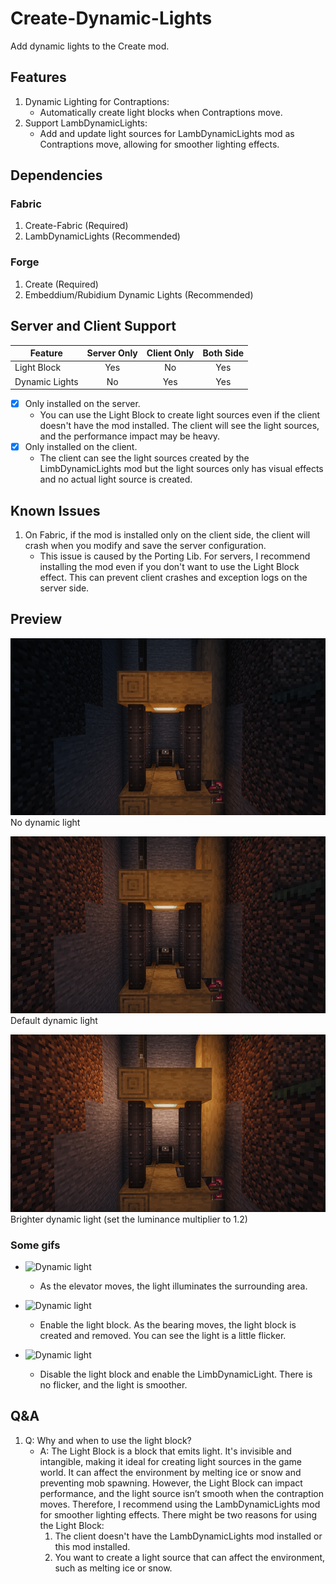 # Create-Dynamic-Lights
Add dynamic lights to the Create mod.

## Features
1. Dynamic Lighting for Contraptions:
    - Automatically create light blocks when Contraptions move.
2. Support LambDynamicLights:
    - Add and update light sources for LambDynamicLights mod as Contraptions move, allowing for smoother lighting effects.

## Dependencies

### Fabric
1. Create-Fabric (Required)
2. LambDynamicLights (Recommended)

### Forge
1. Create (Required)
2. Embeddium/Rubidium Dynamic Lights (Recommended)

## Server and Client Support
| Feature        | Server Only | Client Only |  Both Side  |
|----------------|:-----------:|:-----------:|:-----------:|
| Light Block    |     Yes     |     No      |     Yes     |
| Dynamic Lights |     No      |     Yes     |     Yes     |

- [x] Only installed on the server.
  - You can use the Light Block to create light sources even if the client doesn't have the mod installed. The client will see the light sources, and the performance impact may be heavy.
- [x] Only installed on the client.
  - The client can see the light sources created by the LimbDynamicLights mod but the light sources only has visual effects and no actual light source is created.


## Known Issues
1. On Fabric, if the mod is installed only on the client side, the client will crash when you modify and save the server configuration.
   - This issue is caused by the Porting Lib. For servers, I recommend installing the mod even if you don't want to use the Light Block effect. This can prevent client crashes and exception logs on the server side.


## Preview
![No dynamic light](misc/docs/images/no-light.png)
No dynamic light


![Default light](misc/docs/images/default-light.png)
Default dynamic light


![Brighter light](misc/docs/images/brighter-light.png)
Brighter dynamic light (set the luminance multiplier to 1.2)

### Some gifs
- ![Dynamic light](misc/docs/images/elevator-no-block-light.gif)
  - As the elevator moves, the light illuminates the surrounding area.


- ![Dynamic light](misc/docs/images/bearing-block-light.gif)
  - Enable the light block. As the bearing moves, the light block is created and removed. You can see the light is a little flicker.


- ![Dynamic light](misc/docs/images/bearing-no-block-light.gif)
  - Disable the light block and enable the LimbDynamicLight. There is no flicker, and the light is smoother.

## Q&A
1. Q: Why and when to use the light block?
   - A: The Light Block is a block that emits light. It's invisible and intangible, making it ideal for creating light sources in the game world. It can affect the environment by melting ice or snow and preventing mob spawning. However, the Light Block can impact performance, and the light source isn’t smooth when the contraption moves. Therefore, I recommend using the LambDynamicLights mod for smoother lighting effects. There might be two reasons for using the Light Block:
     1. The client doesn't have the LambDynamicLights mod installed or this mod installed.
     2. You want to create a light source that can affect the environment, such as melting ice or snow.
